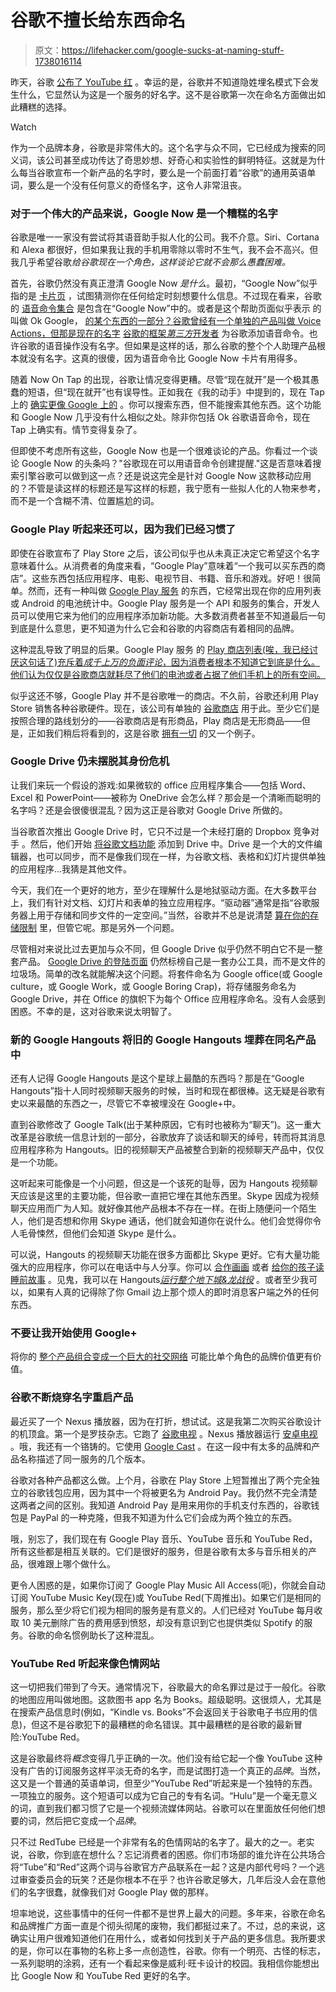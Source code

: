 # 谷歌不擅长给东西命名

> 原文：<https://lifehacker.com/google-sucks-at-naming-stuff-1738016114>

昨天，谷歌 [公布了 YouTube 红](http://lifehacker.com/google-introduces-youtube-red-a-subscription-for-ad-fr-1737842088) 。幸运的是，谷歌并不知道隐姓埋名模式下会发生什么，它显然认为这是一个服务的好名字。这不是谷歌第一次在命名方面做出如此糟糕的选择。

Watch

作为一个品牌本身，谷歌是非常伟大的。这个名字与众不同，它已经成为搜索的同义词，该公司甚至成功传达了奇思妙想、好奇心和实验性的鲜明特征。这就是为什么每当谷歌宣布一个新产品的名字时，要么是一个前面打着“谷歌”的通用英语单词，要么是一个没有任何意义的奇怪名字，这令人非常沮丧。

### 对于一个伟大的产品来说，Google Now 是一个糟糕的名字

谷歌是唯一一家没有尝试将其语音助手拟人化的公司。我不介意。Siri、Cortana 和 Alexa 都很好，但如果我让我的手机用零除以零时不生气，我不会不高兴。但我几乎希望谷歌*给谷歌现在一个角色，这样谈论它就不会那么愚蠢困难。*

首先，谷歌仍然没有真正澄清 Google Now *是什么*。最初，“Google Now”似乎指的是 [卡片页](http://lifehacker.com/top-10-awesome-features-of-google-now-1577427243) ，试图猜测你在任何给定时刻想要什么信息。不过现在看来，谷歌的 [语音命令集合](http://lifehacker.com/everything-you-didnt-know-you-could-do-with-google-voi-512727229) 是包含在“Google Now”中的。或者是这个帮助页面似乎表示 的叫做 Ok Google， [的某个东西的一部分？谷歌曾经有一个单独的产品叫做 Voice Actions，但那是现在的名字](https://support.google.com/websearch/answer/2940021?hl=en) [谷歌的框架*第三方*开发者](https://developers.google.com/voice-actions/) 为谷歌添加语音命令。也许谷歌的语音操作没有名字。但如果是这样的话，那么谷歌的整个个人助理产品根本就没有名字。这真的很傻，因为语音命令比 Google Now 卡片有用得多。

随着 Now On Tap 的出现，谷歌让情况变得更糟。尽管“现在就开”是一个极其愚蠢的短语，但“现在就开”也有误导性。正如我在《我的动手》中提到的，现在 Tap 上的 [确实更像 Google 上的](http://lifehacker.com/google-now-on-tap-is-cool-but-its-not-that-useful-yet-1736479584) 。你可以搜索东西，但不能搜索其他东西。这个功能和 Google Now 几乎没有什么相似之处。除非你包括 Ok 谷歌语音命令，现在 Tap 上确实有。情节变得复杂了。

但即使不考虑所有这些，Google Now 也是一个很难谈论的产品。你看过一个谈论 Google Now 的头条吗？"谷歌现在可以用语音命令创建提醒."这是否意味着搜索引擎谷歌可以做到这一点？还是说这完全是针对 Google Now 这款移动应用的？不管是读这样的标题还是写这样的标题，我宁愿有一些拟人化的人物来参考，而不是一个含糊不清、位置尴尬的词。

### **Google Play 听起来还可以，因为我们已经习惯了**

即使在谷歌宣布了 Play Store 之后，该公司似乎也从未真正决定它希望这个名字意味着什么。从消费者的角度来看，“Google Play”意味着“一个我可以买东西的商店”。这些东西包括应用程序、电影、电视节目、书籍、音乐和游戏。好吧！很简单。然而，还有一种叫做 [Google Play 服务](http://lifehacker.com/why-google-play-services-are-now-more-important-than-an-975970197) 的东西，它经常出现在你的应用列表或 Android 的电池统计中。Google Play 服务是一个 API 和服务的集合，开发人员可以使用它来为他们的应用程序添加新功能。大多数消费者甚至不知道最后一句到底是什么意思，更不知道为什么它会和谷歌的内容商店有着相同的品牌。

这种混乱导致了明显的后果。Google Play 服务 的 [Play 商店列表(唉，我已经讨厌这句话了)充斥着*成千上万的负面评论*，因为消费者根本不知道它到底是什么。他们认为仅仅是谷歌商店就耗尽了他们的电池或者占据了他们手机上的所有空间。](https://play.google.com/store/apps/details?id=com.google.android.gms&hl=en)

似乎这还不够，Google Play 并不是谷歌唯一的商店。不久前，谷歌还利用 Play Store 销售各种谷歌硬件。现在，该公司有单独的 [谷歌商店](https://store.google.com/) 用于此。至少它们是按照合理的路线划分的——谷歌商店是有形商品，Play 商店是无形商品——但是，正如我们稍后将看到的，这是谷歌 [拥有一切](http://arstechnica.com/business/2014/10/googles-product-strategy-make-two-of-everything/) 的又一个例子。

### **Google Drive 仍未摆脱其身份危机**

让我们来玩一个假设的游戏:如果微软的 office 应用程序集合——包括 Word、Excel 和 PowerPoint——被称为 OneDrive 会怎么样？那会是一个清晰而聪明的名字吗？还是会很傻很混乱？因为这正是谷歌对 Google Drive 所做的。

当谷歌首次推出 Google Drive 时，它只不过是一个未经打磨的 Dropbox 竞争对手 。然后，他们开始 [将谷歌文档功能](http://lifehacker.com/google-drive-for-ios-and-android-get-editing-presentat-5941930#_ga=1.260791949.1055861349.1441835238) 添加到 Drive 中。Drive 是一个大的文件编辑器，也可以同步，而不是像我们现在一样，为谷歌文档、表格和幻灯片提供单独的应用程序...我猜是其他文件。

今天，我们在一个更好的地方，至少在理解什么是地狱驱动方面。在大多数平台上，我们有针对文档、幻灯片和表单的独立应用程序。“驱动器”通常是指“谷歌服务器上用于存储和同步文件的一定空间。”当然，谷歌并不总是说清楚 [算在你的存储限制](https://support.google.com/drive/answer/6558?hl=en) 里，但管它呢。那是另外一个问题。

尽管相对来说比过去更加与众不同，但 Google Drive 似乎仍然不明白它不是一整套产品。 [Google Drive 的登陆页面](http://www.google.com/drive/apps.html?) 仍然标榜自己是一套办公工具，而不是文件的垃圾场。简单的改名就能解决这个问题。将套件命名为 Google office(或 Google culture，或 Google Work，或 Google Boring Crap)，将存储服务命名为 Google Drive，并在 Office 的旗帜下为每个 Office 应用程序命名。没有人会感到困惑。不幸的是，这对谷歌来说太明智了。

### **新的 Google Hangouts 将旧的 Google Hangouts 埋葬在同名产品中**

还有人记得 Google Hangouts 是这个星球上最酷的东西吗？那是在“Google Hangouts”指十人同时视频聊天服务的时候，当时和现在都很棒。这无疑是谷歌有史以来最酷的东西之一，尽管它不幸被埋没在 Google+中。

直到谷歌修改了 Google Talk(出于某种原因，它有时也被称为“聊天”)。这一重大改革是谷歌统一信息计划的一部分，谷歌放弃了谈话和聊天的绰号，转而将其消息应用程序称为 Hangouts。旧的视频聊天产品被整合到新的视频聊天产品中，仅仅是一个功能。

这听起来可能像是一个小问题，但这是一个该死的耻辱，因为 Hangouts 视频聊天应该是这里的主要功能，但谷歌一直把它埋在其他东西里。Skype 因成为视频聊天应用而广为人知。就好像其他产品根本不存在一样。在街上随便问一个陌生人，他们是否想和你用 Skype 通话，他们就会知道你在说什么。他们会觉得你令人毛骨悚然，但他们会知道 Skype 是什么。

可以说，Hangouts 的视频聊天功能在很多方面都比 Skype 更好。它有大量功能强大的应用程序，你可以在电话中与人分享。你可以 [合作画画](http://blog.cacoo.com/2012/03/29/cacoo-for-google-hangouts/) 或者 [给你的孩子读睡前故事](http://www.astorybeforebed.com/hangouts) 。见鬼，我可以在 Hangouts[*运行整个地下城&龙战役*](https://wiki.roll20.net/Playing_in_Google%2B_Hangouts) 。或者至少我可以，如果有人真的记得除了你 Gmail 边上那个烦人的即时消息客户端之外的任何东西。

### **不要让我开始使用 Google+**

将你的 [整个产品组合变成一个巨大的社交网络](http://lifehacker.com/google-is-facebook-is-aol-what-happens-when-a-good-goo-5878900) 可能比单个角色的品牌价值更有价值。

### **谷歌不断烧穿名字重启产品**

最近买了一个 Nexus 播放器，因为在打折，想试试。这是我第二次购买谷歌设计的机顶盒。第一个是罗技杂志。它跑了 [谷歌电视](https://en.wikipedia.org/wiki/Google_TV) 。Nexus 播放器运行 [安卓电视](http://lifehacker.com/google-unveils-android-tv-brings-android-to-the-big-sc-1595960641) 。哦，我还有一个铬铸的。它使用 [Google Cast](https://www.google.com/cast/) 。在这一段中有太多的品牌和产品名称描述了同一服务的几个版本。

谷歌对各种产品都这么做。上个月，谷歌在 Play Store 上短暂推出了两个完全独立的谷歌钱包应用，因为其中一个将被更名为 Android Pay。我仍然不完全清楚这两者之间的区别。我知道 Android Pay 是用来用你的手机支付东西的，谷歌钱包是 PayPal 的一种克隆，但我不知道为什么它们会成为两个独立的东西。

哦，别忘了，我们现在有 Google Play 音乐、YouTube 音乐和 YouTube Red，所有这些都是相互关联的。它们是很好的服务，但是谷歌有太多与音乐相关的产品，很难跟上哪个做什么。

更令人困惑的是，如果你订阅了 Google Play Music All Access(呃)，你就会自动订阅 YouTube Music Key(现在)或 YouTube Red(下周推出)。如果它们是相同的服务，那么至少将它们视为相同的服务是有意义的。人们已经对 YouTube 每月收取 10 美元删除广告的费用感到愤怒，却没有意识到它也提供类似 Spotify 的服务。谷歌的命名惯例助长了这种混乱。

### **YouTube Red 听起来像色情网站**

这一切把我们带到了今天。通常情况下，谷歌最大的命名罪过是过于一般化。谷歌的地图应用叫做地图。这款图书 app 名为 Books。超级聪明。这很烦人，尤其是在搜索产品信息时(例如，“Kindle vs. Books”不会返回关于谷歌电子书应用的信息)，但这不是谷歌犯下的最糟糕的命名错误。其中最糟糕的是谷歌的最新冒险:YouTube Red。

这是谷歌最终将*概念*变得几乎正确的一次。他们没有给它起一个像 YouTube 这种没有广告的订阅服务这样平淡无奇的名字，而是试图打造一个真正的*品牌*。当然，这又是一个普通的英语单词，但至少“YouTube Red”听起来是一个独特的东西。一项独立的服务。这个短语可以成为它自己的专有名词。“Hulu”是一个毫无意义的词，直到我们都习惯了它是一个视频流媒体网站。谷歌可以在里面放任何他们想要的词，然后把它变成一个*品牌*。

只不过 RedTube 已经是一个非常有名的色情网站的名字了。最大的之一。老实说，谷歌，你到底在想什么？忘记消费者的困惑。你们市场部的谁允许在公共场合将“Tube”和“Red”这两个词与谷歌官方产品联系在一起？这是内部代号吗？一个逃过审查委员会的玩笑？还是你根本不在乎？也许谷歌足够大，几年后没人会在意他们的名字很蠢，就像我们对 Google Play 做的那样。

坦率地说，这些事情中的任何一件都不是世界上最大的问题。多年来，谷歌在命名和品牌推广方面一直是个彻头彻尾的废物，我们都挺过来了。不过，总的来说，这确实让用户很难知道他们在用什么，或者如何找到关于产品的更多信息。我所要求的是，你可以在事物的名称上多一点创造性，谷歌。你有一个明亮、古怪的标志，一系列聪明的涂鸦，还有一个看起来像是威利·旺卡设计的校园。我相信你能想出比 Google Now 和 YouTube Red 更好的名字。